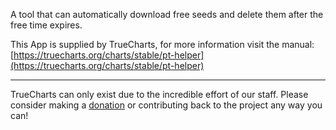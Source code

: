 A tool that can automatically download free seeds and delete them after the free time expires.

This App is supplied by TrueCharts, for more information visit the manual: [https://truecharts.org/charts/stable/pt-helper](https://truecharts.org/charts/stable/pt-helper)

---

TrueCharts can only exist due to the incredible effort of our staff.
Please consider making a [donation](https://truecharts.org/sponsor) or contributing back to the project any way you can!
